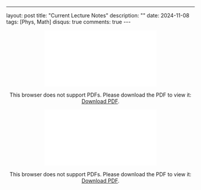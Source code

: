 ---
layout: post
title: "Current Lecture Notes"
description: ""
date: 2024-11-08
tags: [Phys, Math]
disqus: true
comments: true
--- <!--more-->
<div style="margin:0 auto;text-align:center">

<object data="pdfs/current test1 copy.pdf" type="application/pdf" width="80%" height="500px">
    <embed src="pdfs/current test1 copy.pdf">
        <p>This browser does not support PDFs. Please download the PDF to view it: <a href="pdfs/current test1 copy.pdf">Download PDF</a>.</p>
    </embed>
</object>
</div>

<div style="margin:0 auto;text-align:center">

<object data="pdfs/current test1.pdf" type="application/pdf" width="80%" height="500px">
    <embed src="pdfs/current test1.pdf">
        <p>This browser does not support PDFs. Please download the PDF to view it: <a href="pdfs/current test1.pdf">Download PDF</a>.</p>
    </embed>
</object>
</div>



